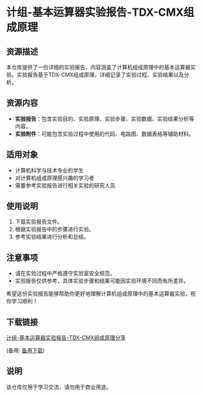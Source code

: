 # 计组-基本运算器实验报告-TDX-CMX组成原理

## 资源描述

本仓库提供了一份详细的实验报告，内容涵盖了计算机组成原理中的基本运算器实验。实验报告基于TDX-CMX组成原理，详细记录了实验过程、实验结果以及分析。

## 资源内容

- **实验报告**：包含实验目的、实验原理、实验步骤、实验数据、实验结果分析等内容。
- **实验附件**：可能包含实验过程中使用的代码、电路图、数据表格等辅助材料。

## 适用对象

- 计算机科学与技术专业的学生
- 对计算机组成原理感兴趣的学习者
- 需要参考实验报告进行相关实验的研究人员

## 使用说明

1. 下载实验报告文件。
2. 根据实验报告中的步骤进行实验。
3. 参考实验结果进行分析和总结。

## 注意事项

- 请在实验过程中严格遵守实验室安全规范。
- 实验报告仅供参考，具体实验步骤和结果可能因实验环境不同而有所差异。

希望这份实验报告能够帮助你更好地理解计算机组成原理中的基本运算器实验，祝你学习顺利！

## 下载链接
[计组-基本运算器实验报告-TDX-CMX组成原理分享](https://pan.quark.cn/s/f1ea4564c740) 

(备用: [备用下载](https://pan.baidu.com/s/1pPwGkNn0gf-CEYxlLJcBRg?pwd=1234))

## 说明

该仓库仅用于学习交流，请勿用于商业用途。

